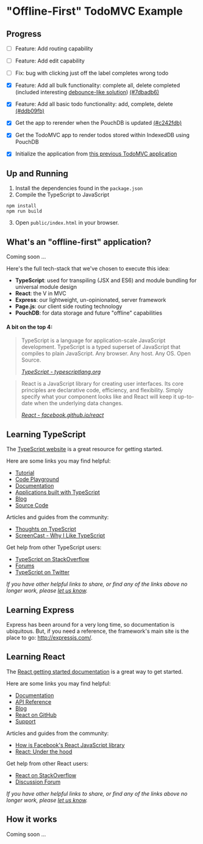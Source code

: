 # "Offline-First" TodoMVC Example

## Progress

- [ ] Feature: Add routing capability
- [ ] Feature: Add edit capability
- [ ] Fix: bug with clicking just off the label completes wrong todo
- [x] Feature: Add all bulk functionality: complete all, delete completed (included interesting [debounce-like solution](https://github.com/cerebralideas/todomvc-offline-react-pouchdb/blob/7dbadb68bf4594e0557693faf35edfd53c19db08/client/state/utilities.ts)) [(#7dbadb6)](https://github.com/cerebralideas/todomvc-offline-react-pouchdb/commit/7dbadb68bf4594e0557693faf35edfd53c19db08)
- [x] Feature: Add all basic todo functionality: add, complete, delete [(#ddb09fb)](https://github.com/cerebralideas/todomvc-offline-react-pouchdb/commit/ddb09fb84cc21918e22b5dca246ca4e828f29a9e)
- [x] Get the app to rerender when the PouchDB is updated [(#c242fdb)](https://github.com/cerebralideas/todomvc-offline-react-pouchdb/commit/c242fdbb15df8bc324fb576d30aed464519fbc22)
- [x] Get the TodoMVC app to render todos stored within IndexedDB using PouchDB
- [x] Initialize the application from [this previous TodoMVC application](https://github.com/cerebralideas/todomvc-universal-react-pouchdb)


## Up and Running

1. Install the dependencies found in the `package.json`
2. Compile the TypeScript to JavaScript

  ```
  npm install
  npm run build
  ```

3. Open `public/index.html` in your browser.

## What's an "offline-first" application?

Coming soon ...

Here's the full tech-stack that we've chosen to execute this idea:

- **TypeScript**: used for transpiling (JSX and ES6) and module bundling for universal module design
- **React**: the V in MVC
- **Express**: our lightweight, un-opinionated, server framework
- **Page.js**: our client side routing technology
- **PouchDB**: for data storage and future "offline" capabilities

#### A bit on the top 4:

> TypeScript is a language for application-scale JavaScript development. TypeScript is a typed superset of JavaScript that compiles to plain JavaScript. Any browser. Any host. Any OS. Open Source.
>
> _[TypeScript - typescriptlang.org](http://typescriptlang.org)_

> React is a JavaScript library for creating user interfaces. Its core principles are declarative code, efficiency, and flexibility. Simply specify what your component looks like and React will keep it up-to-date when the underlying data changes.
>
> _[React - facebook.github.io/react](http://facebook.github.io/react)_

## Learning TypeScript

The [TypeScript website](http://typescriptlang.org) is a great resource for getting started.

Here are some links you may find helpful:

- [Tutorial](http://www.typescriptlang.org/Tutorial)
- [Code Playground](http://www.typescriptlang.org/Playground)
- [Documentation](https://github.com/Microsoft/TypeScript/wiki)
- [Applications built with TypeScript](http://www.typescriptlang.org/Samples)
- [Blog](http://blogs.msdn.com/b/typescript)
- [Source Code](https://github.com/Microsoft/TypeScript)

Articles and guides from the community:

- [Thoughts on TypeScript](http://www.nczonline.net/blog/2012/10/04/thoughts-on-typescript)
- [ScreenCast - Why I Like TypeScript](http://www.leebrimelow.com/why-i-like-typescripts)

Get help from other TypeScript users:

- [TypeScript on StackOverflow](http://stackoverflow.com/questions/tagged/typescript)
- [Forums](https://github.com/Microsoft/TypeScript/issues)
- [TypeScript on Twitter](http://twitter.com/typescriptlang)

_If you have other helpful links to share, or find any of the links above no longer work, please [let us know](https://github.com/tastejs/todomvc/issues)._

## Learning Express

Express has been around for a very long time, so documentation is ubiquitous. But, if you need a reference, the framework's main site is the place to go: http://expressjs.com/.

## Learning React

The [React getting started documentation](http://facebook.github.io/react/docs/getting-started.html) is a great way to get started.

Here are some links you may find helpful:

- [Documentation](http://facebook.github.io/react/docs/getting-started.html)
- [API Reference](http://facebook.github.io/react/docs/reference.html)
- [Blog](http://facebook.github.io/react/blog/)
- [React on GitHub](https://github.com/facebook/react)
- [Support](http://facebook.github.io/react/support.html)

Articles and guides from the community:

- [How is Facebook's React JavaScript library](http://www.quora.com/React-JS-Library/How-is-Facebooks-React-JavaScript-library)
- [React: Under the hood](http://www.quora.com/Pete-Hunt/Posts/React-Under-the-Hood)

Get help from other React users:

* [React on StackOverflow](http://stackoverflow.com/questions/tagged/reactjs)
* [Discussion Forum](https://discuss.reactjs.org/)

_If you have other helpful links to share, or find any of the links above no longer work, please [let us know](https://github.com/tastejs/todomvc/issues)._

## How it works

Coming soon ...
